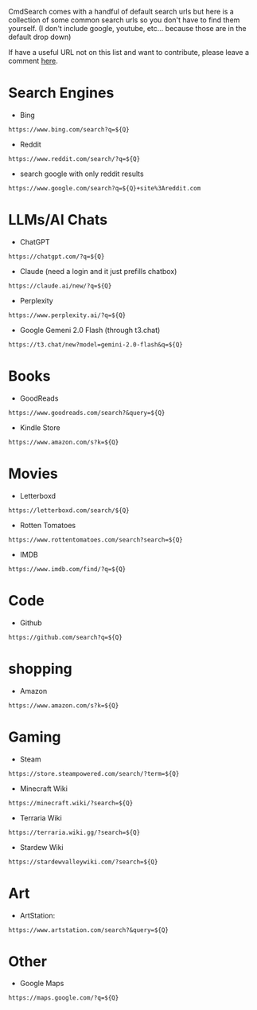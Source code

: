 CmdSearch comes with a handful of default search urls but here is a collection of some common search urls so you don't have to find them yourself.
(I don't include google, youtube, etc... because those are in the default drop down)

If have a useful URL not on this list and want to contribute, please leave a comment [here](https://github.com/SpaceshipCaptain/CmdSearch/issues/3).

# Search Engines
- Bing
```
https://www.bing.com/search?q=${Q}
```
- Reddit
```
https://www.reddit.com/search/?q=${Q}
```
- search google with only reddit results
```
https://www.google.com/search?q=${Q}+site%3Areddit.com
```

# LLMs/AI Chats
- ChatGPT
```
https://chatgpt.com/?q=${Q}
```
- Claude (need a login and it just prefills chatbox)
```
https://claude.ai/new/?q=${Q}
```
- Perplexity
```
https://www.perplexity.ai/?q=${Q}
```
- Google Gemeni 2.0 Flash (through t3.chat)
```
https://t3.chat/new?model=gemini-2.0-flash&q=${Q}
```

# Books
- GoodReads
```
https://www.goodreads.com/search?&query=${Q}
```
- Kindle Store
```
https://www.amazon.com/s?k=${Q}
```


# Movies
- Letterboxd
```
https://letterboxd.com/search/${Q}
```
- Rotten Tomatoes
```
https://www.rottentomatoes.com/search?search=${Q}
```
- IMDB
```
https://www.imdb.com/find/?q=${Q}
```

# Code
- Github
```
https://github.com/search?q=${Q}
```

# shopping
- Amazon
```
https://www.amazon.com/s?k=${Q}
```

# Gaming
- Steam
```
https://store.steampowered.com/search/?term=${Q}
```
- Minecraft Wiki
```
https://minecraft.wiki/?search=${Q}
```
- Terraria Wiki
```
https://terraria.wiki.gg/?search=${Q}
```
- Stardew Wiki
```
https://stardewvalleywiki.com/?search=${Q}
```

# Art
- ArtStation:
```
https://www.artstation.com/search?&query=${Q}
```

# Other
- Google Maps
```
https://maps.google.com/?q=${Q}
```
